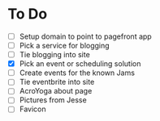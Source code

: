 # To Do

- [ ] Setup domain to point to pagefront app
- [ ] Pick a service for blogging
- [ ] Tie blogging into site
- [x] Pick an event or scheduling solution
- [ ] Create events for the known Jams
- [ ] Tie eventbrite into site
- [ ] AcroYoga about page
- [ ] Pictures from Jesse
- [ ] Favicon